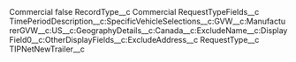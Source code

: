 <?xml version="1.0" encoding="UTF-8"?>
<CustomMetadata xmlns="http://soap.sforce.com/2006/04/metadata" xmlns:xsi="http://www.w3.org/2001/XMLSchema-instance" xmlns:xsd="http://www.w3.org/2001/XMLSchema">
    <label>Commercial</label>
    <protected>false</protected>
    <values>
        <field>RecordType__c</field>
        <value xsi:type="xsd:string">Commercial</value>
    </values>
    <values>
        <field>RequestTypeFields__c</field>
        <value xsi:type="xsd:string">TimePeriodDescription__c:SpecificVehicleSelections__c:GVW__c:ManufacturerGVW__c:US__c:GeographyDetails__c:Canada__c:ExcludeName__c:DisplayField0__c:OtherDisplayFields__c:ExcludeAddress__c</value>
    </values>
    <values>
        <field>RequestType__c</field>
        <value xsi:type="xsd:string">TIPNetNewTrailer__c</value>
    </values>
</CustomMetadata>
